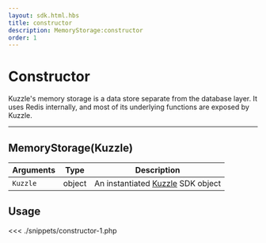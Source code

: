 ```yaml
---
layout: sdk.html.hbs
title: constructor
description: MemoryStorage:constructor
order: 1
---
```


# Constructor

Kuzzle's memory storage is a data store separate from the database layer.
It uses Redis internally, and most of its underlying functions are exposed by Kuzzle.

---

## MemoryStorage(Kuzzle)

| Arguments | Type   | Description                                                      |
| --------- | ------ | ---------------------------------------------------------------- |
| `Kuzzle`  | object | An instantiated [Kuzzle](/sdk-reference/php/3/kuzzle) SDK object |

## Usage

<<< ./snippets/constructor-1.php
